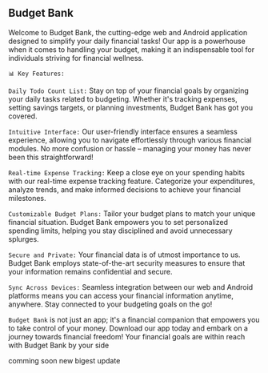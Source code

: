 ## Budget Bank

Welcome to Budget Bank, the cutting-edge web and Android application designed to simplify your daily financial tasks! Our app is a powerhouse when it comes to handling your budget, making it an indispensable tool for individuals striving for financial wellness.

`📊 Key Features:`

`Daily Todo Count List:` Stay on top of your financial goals by organizing your daily tasks related to budgeting. Whether it's tracking expenses, setting savings targets, or planning investments, Budget Bank has got you covered.

`Intuitive Interface:` Our user-friendly interface ensures a seamless experience, allowing you to navigate effortlessly through various financial modules. No more confusion or hassle – managing your money has never been this straightforward!

`Real-time Expense Tracking:` Keep a close eye on your spending habits with our real-time expense tracking feature. Categorize your expenditures, analyze trends, and make informed decisions to achieve your financial milestones.

`Customizable Budget Plans:` Tailor your budget plans to match your unique financial situation. Budget Bank empowers you to set personalized spending limits, helping you stay disciplined and avoid unnecessary splurges.

`Secure and Private:` Your financial data is of utmost importance to us. Budget Bank employs state-of-the-art security measures to ensure that your information remains confidential and secure.

`Sync Across Devices:` Seamless integration between our web and Android platforms means you can access your financial information anytime, anywhere. Stay connected to your budgeting goals on the go!

`Budget Bank` is not just an app; it's a financial companion that empowers you to take control of your money. Download our app today and embark on a journey towards financial freedom! Your financial goals are within reach with Budget Bank by your side

comming soon new bigest update 
